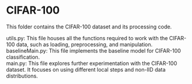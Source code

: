 # CIFAR-100

This folder contains the CIFAR-100 dataset and its processing code.

utils.py: This file houses all the functions required to work with the CIFAR-100 data, such as loading, preprocessing, and manipulation. <br>
baselineMain.py: This file implements the baseline model for CIFAR-100 classification. <br>
main.py: This file explores further experimentation with the CIFAR-100 dataset. It focuses on using different local steps and non-IID data distributions.
